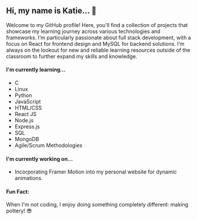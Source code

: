 ## Hi, my name is Katie... 👋

<!--
**SandKat214/SandKat214** is a ✨ _special_ ✨ repository because its `README.md` (this file) appears on your GitHub profile.

Here are some ideas to get you started:

- 🔭 I’m currently working on ...
- 🌱 I’m currently learning ...
- 👯 I’m looking to collaborate on ...
- 🤔 I’m looking for help with ...
- 💬 Ask me about ...
- 📫 How to reach me: ...
- 😄 Pronouns: ...
- ⚡ Fun fact: ...
-->

Welcome to my GitHub profile! Here, you'll find a collection of projects that showcase my learning journey across various technologies and frameworks. I’m particularly passionate about full stack development, with a focus on React for frontend design and MySQL for backend solutions. I’m always on the lookout for new and reliable learning resources outside of the classroom to further expand my skills and knowledge.

#### I'm currently learning...

* C
* Linux
* Python
* JavaScript
* HTML/CSS
* React JS
* Node.js
* Express.js
* SQL
* MongoDB
* Agile/Scrum Methodologies

#### I'm currently working on...

* Incorporating Framer Motion into my personal website for dynamic animations.

#### Fun Fact:

When I'm not coding, I enjoy doing something completely different: making pottery! 😎
